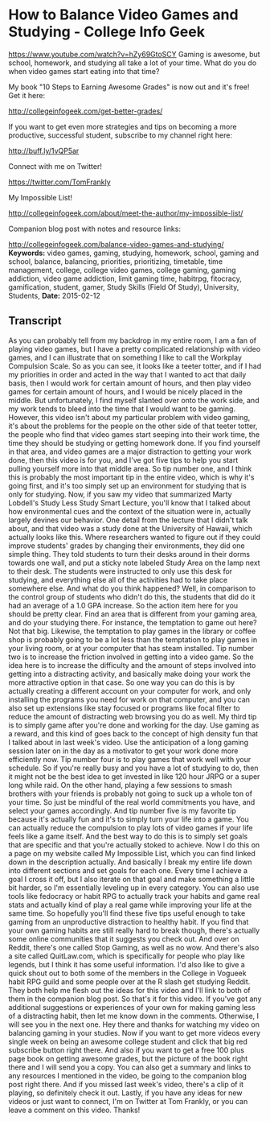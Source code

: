 # How to Balance Video Games and Studying - College Info Geek
https://www.youtube.com/watch?v=hZy69GtoSCY
Gaming is awesome, but school, homework, and studying all take a lot of your time. What do you do when video games start eating into that time?

My book "10 Steps to Earning Awesome Grades" is now out and it's free! Get it here:

http://collegeinfogeek.com/get-better-grades/

If you want to get even more strategies and tips on becoming a more productive, successful student, subscribe to my channel right here:

http://buff.ly/1vQP5ar

Connect with me on Twitter!

https://twitter.com/TomFrankly

My Impossible List!

http://collegeinfogeek.com/about/meet-the-author/my-impossible-list/

Companion blog post with notes and resource links: 

http://collegeinfogeek.com/balance-video-games-and-studying/
**Keywords:** video games, gaming, studying, homework, school, gaming and school, balance, balancing, priorities, prioritizing, timetable, time management, college, college video games, college gaming, gaming addiction, video game addiction, limit gaming time, habitrpg, fitocracy, gamification, student, gamer, Study Skills (Field Of Study), University, Students, 
**Date:** 2015-02-12

## Transcript
 As you can probably tell from my backdrop in my entire room, I am a fan of playing video games, but I have a pretty complicated relationship with video games, and I can illustrate that on something I like to call the Workplay Compulsion Scale. So as you can see, it looks like a teeter totter, and if I had my priorities in order and acted in the way that I wanted to act that daily basis, then I would work for certain amount of hours, and then play video games for certain amount of hours, and I would be nicely placed in the middle. But unfortunately, I find myself slanted over onto the work side, and my work tends to bleed into the time that I would want to be gaming. However, this video isn't about my particular problem with video gaming, it's about the problems for the people on the other side of that teeter totter, the people who find that video games start seeping into their work time, the time they should be studying or getting homework done. If you find yourself in that area, and video games are a major distraction to getting your work done, then this video is for you, and I've got five tips to help you start pulling yourself more into that middle area. So tip number one, and I think this is probably the most important tip in the entire video, which is why it's going first, and it's too simply set up an environment for studying that is only for studying. Now, if you saw my video that summarized Marty Lobdell's Study Less Study Smart Lecture, you'll know that I talked about how environmental cues and the context of the situation were in, actually largely devines our behavior. One detail from the lecture that I didn't talk about, and that video was a study done at the University of Hawaii, which actually looks like this. Where researchers wanted to figure out if they could improve students' grades by changing their environments, they did one simple thing. They told students to turn their desks around in their dorms towards one wall, and put a sticky note labeled Study Area on the lamp next to their desk. The students were instructed to only use this desk for studying, and everything else all of the activities had to take place somewhere else. And what do you think happened? Well, in comparison to the control group of students who didn't do this, the students that did do it had an average of a 1.0 GPA increase. So the action item here for you should be pretty clear. Find an area that is different from your gaming area, and do your studying there. For instance, the temptation to game out here? Not that big. Likewise, the temptation to play games in the library or coffee shop is probably going to be a lot less than the temptation to play games in your living room, or at your computer that has steam installed. Tip number two is to increase the friction involved in getting into a video game. So the idea here is to increase the difficulty and the amount of steps involved into getting into a distracting activity, and basically make doing your work the more attractive option in that case. So one way you can do this is by actually creating a different account on your computer for work, and only installing the programs you need for work on that computer, and you can also set up extensions like stay focused or programs like focal filter to reduce the amount of distracting web browsing you do as well. My third tip is to simply game after you're done and working for the day. Use gaming as a reward, and this kind of goes back to the concept of high density fun that I talked about in last week's video. Use the anticipation of a long gaming session later on in the day as a motivator to get your work done more efficiently now. Tip number four is to play games that work well with your schedule. So if you're really busy and you have a lot of studying to do, then it might not be the best idea to get invested in like 120 hour JRPG or a super long while raid. On the other hand, playing a few sessions to smash brothers with your friends is probably not going to suck up a whole ton of your time. So just be mindful of the real world commitments you have, and select your games accordingly. And tip number five is my favorite tip because it's actually fun and it's to simply turn your life into a game. You can actually reduce the compulsion to play lots of video games if your life feels like a game itself. And the best way to do this is to simply set goals that are specific and that you're actually stoked to achieve. Now I do this on a page on my website called My Impossible List, which you can find linked down in the description actually. And basically I break my entire life down into different sections and set goals for each one. Every time I achieve a goal I cross it off, but I also iterate on that goal and make something a little bit harder, so I'm essentially leveling up in every category. You can also use tools like fedocracy or habit RPG to actually track your habits and game real stats and actually kind of play a real game while improving your life at the same time. So hopefully you'll find these five tips useful enough to take gaming from an unproductive distraction to healthy habit. If you find that your own gaming habits are still really hard to break though, there's actually some online communities that it suggests you check out. And over on Reddit, there's one called Stop Gaming, as well as no wow. And there's also a site called QuitLaw.com, which is specifically for people who play like legends, but I think it has some useful information. I'd also like to give a quick shout out to both some of the members in the College in Vogueek habit RPG guild and some people over at the R slash get studying Reddit. They both help me flesh out the ideas for this video and I'll link to both of them in the companion blog post. So that's it for this video. If you've got any additional suggestions or experiences of your own for making gaming less of a distracting habit, then let me know down in the comments. Otherwise, I will see you in the next one. Hey there and thanks for watching my video on balancing gaming in your studies. Now if you want to get more videos every single week on being an awesome college student and click that big red subscribe button right there. And also if you want to get a free 100 plus page book on getting awesome grades, but the picture of the book right there and I will send you a copy. You can also get a summary and links to any resources I mentioned in the video, be going to the companion blog post right there. And if you missed last week's video, there's a clip of it playing, so definitely check it out. Lastly, if you have any ideas for new videos or just want to connect, I'm on Twitter at Tom Frankly, or you can leave a comment on this video. Thanks!
